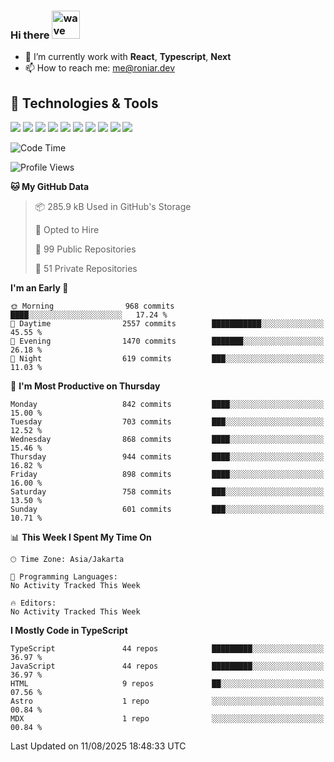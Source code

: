 ### Hi there <img src="https://i.ibb.co/q0Hx1KK/wave.gif" alt="wave" width="45px">

- 🌱 I’m currently work with **React**, **Typescript**, **Next**
- 📫 How to reach me: me@roniar.dev

## 🔧 Technologies & Tools

![](https://img.shields.io/badge/OS-Linux-informational?style=flat&logo=linux&logoColor=white&color=2bbc8a)
![](https://img.shields.io/badge/OS-Windows-informational?style=flat&logo=windows&logoColor=white&color=2bbc8a)
![](https://img.shields.io/badge/OS-MacOS-informational?style=flat&logo=apple&logoColor=white&color=2bbc8a)
![](https://img.shields.io/badge/Code-JavaScript-informational?style=flat&logo=javascript&logoColor=white&color=2bbc8a)
![](https://img.shields.io/badge/Code-TypeScript-informational?style=flat&logo=typescript&logoColor=white&color=2bbc8a)
![](https://img.shields.io/badge/Code-Golang-informational?style=flat&logo=go&logoColor=white&color=2bbc8a)
![](https://img.shields.io/badge/Code-React-informational?style=flat&logo=react&logoColor=white&color=2bbc8a)
![](https://img.shields.io/badge/Code-Next-informational?style=flat&logo=next.js&logoColor=white&color=2bbc8a)
![](https://img.shields.io/badge/Shell-Bash-informational?style=flat&logo=gnu-bash&logoColor=white&color=2bbc8a)
![](https://img.shields.io/badge/Tools-Docker-informational?style=flat&logo=docker&logoColor=white&color=2bbc8a)

<!--START_SECTION:waka-->
![Code Time](http://img.shields.io/badge/Code%20Time-2%2C401%20hrs%2053%20mins-blue)

![Profile Views](http://img.shields.io/badge/Profile%20Views-0-blue)

**🐱 My GitHub Data** 

> 📦 285.9 kB Used in GitHub's Storage 
 > 
> 💼 Opted to Hire
 > 
> 📜 99 Public Repositories 
 > 
> 🔑 51 Private Repositories 
 > 
**I'm an Early 🐤** 

```text
🌞 Morning                968 commits         ████░░░░░░░░░░░░░░░░░░░░░   17.24 % 
🌆 Daytime                2557 commits        ███████████░░░░░░░░░░░░░░   45.55 % 
🌃 Evening                1470 commits        ███████░░░░░░░░░░░░░░░░░░   26.18 % 
🌙 Night                  619 commits         ███░░░░░░░░░░░░░░░░░░░░░░   11.03 % 
```
📅 **I'm Most Productive on Thursday** 

```text
Monday                   842 commits         ████░░░░░░░░░░░░░░░░░░░░░   15.00 % 
Tuesday                  703 commits         ███░░░░░░░░░░░░░░░░░░░░░░   12.52 % 
Wednesday                868 commits         ████░░░░░░░░░░░░░░░░░░░░░   15.46 % 
Thursday                 944 commits         ████░░░░░░░░░░░░░░░░░░░░░   16.82 % 
Friday                   898 commits         ████░░░░░░░░░░░░░░░░░░░░░   16.00 % 
Saturday                 758 commits         ███░░░░░░░░░░░░░░░░░░░░░░   13.50 % 
Sunday                   601 commits         ███░░░░░░░░░░░░░░░░░░░░░░   10.71 % 
```


📊 **This Week I Spent My Time On** 

```text
🕑︎ Time Zone: Asia/Jakarta

💬 Programming Languages: 
No Activity Tracked This Week

🔥 Editors: 
No Activity Tracked This Week
```

**I Mostly Code in TypeScript** 

```text
TypeScript               44 repos            █████████░░░░░░░░░░░░░░░░   36.97 % 
JavaScript               44 repos            █████████░░░░░░░░░░░░░░░░   36.97 % 
HTML                     9 repos             ██░░░░░░░░░░░░░░░░░░░░░░░   07.56 % 
Astro                    1 repo              ░░░░░░░░░░░░░░░░░░░░░░░░░   00.84 % 
MDX                      1 repo              ░░░░░░░░░░░░░░░░░░░░░░░░░   00.84 % 
```




 Last Updated on 11/08/2025 18:48:33 UTC
<!--END_SECTION:waka-->
